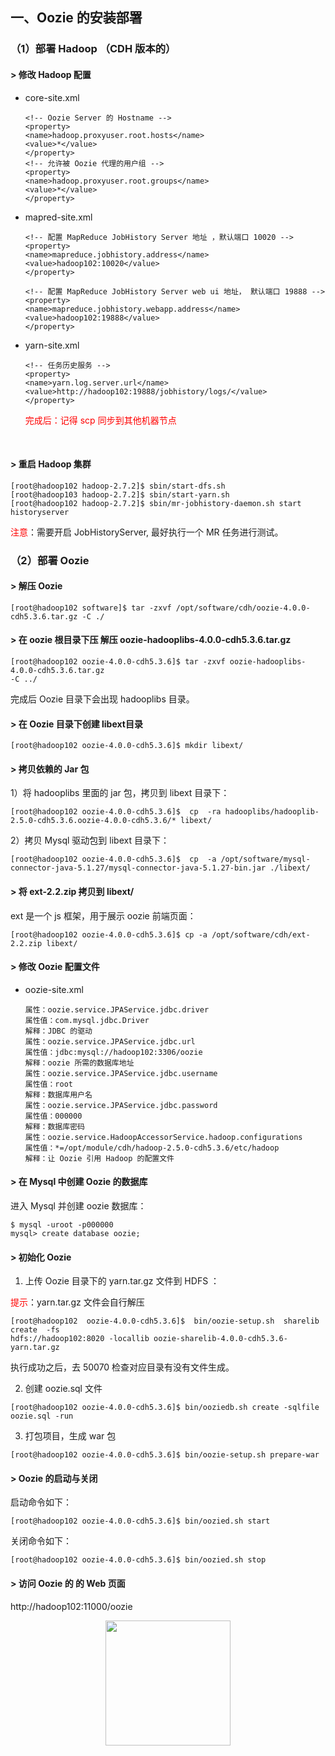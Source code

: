 ## 一、Oozie 的安装部署

### （1）部署 Hadoop （CDH  版本的） 

#### > 修改 Hadoop  配置

- core-site.xml

  ```properties
  <!-- Oozie Server 的 Hostname -->
  <property>
  <name>hadoop.proxyuser.root.hosts</name>
  <value>*</value>
  </property>
  <!-- 允许被 Oozie 代理的用户组 -->
  <property>
  <name>hadoop.proxyuser.root.groups</name>
  <value>*</value>
  </property>
  ```

- mapred-site.xml

  ```properties
  <!-- 配置 MapReduce JobHistory Server 地址 ，默认端口 10020 -->
  <property>
  <name>mapreduce.jobhistory.address</name>
  <value>hadoop102:10020</value>
  </property>

  <!-- 配置 MapReduce JobHistory Server web ui 地址， 默认端口 19888 -->
  <property>
  <name>mapreduce.jobhistory.webapp.address</name>
  <value>hadoop102:19888</value>
  </property>
  ```

- yarn-site.xml

  ```properties
  <!-- 任务历史服务 -->
  <property>
  <name>yarn.log.server.url</name>
  <value>http://hadoop102:19888/jobhistory/logs/</value>
  </property>
  ```

  <font color='red'>完成后：记得 scp 同步到其他机器节点</font>

  ​

#### > 重启 Hadoop 集群

```shell
[root@hadoop102 hadoop-2.7.2]$ sbin/start-dfs.sh
[root@hadoop103 hadoop-2.7.2]$ sbin/start-yarn.sh
[root@hadoop102 hadoop-2.7.2]$ sbin/mr-jobhistory-daemon.sh start historyserver
```

<font color='red'>注意</font>：需要开启 JobHistoryServer, 最好执行一个 MR 任务进行测试。



### （2）部署 Oozie

#### > 解压 Oozie

```shell
[root@hadoop102 software]$ tar -zxvf /opt/software/cdh/oozie-4.0.0-cdh5.3.6.tar.gz -C ./
```

#### > 在 oozie  根目录下压 解压 oozie-hadooplibs-4.0.0-cdh5.3.6.tar.gz

```shell
[root@hadoop102 oozie-4.0.0-cdh5.3.6]$ tar -zxvf oozie-hadooplibs-4.0.0-cdh5.3.6.tar.gz
-C ../
```

完成后 Oozie 目录下会出现 hadooplibs 目录。

#### > 在 Oozie  目录下创建 libext目录 

```shell
[root@hadoop102 oozie-4.0.0-cdh5.3.6]$ mkdir libext/
```

#### > 拷贝依赖的 Jar 包 

1）将 hadooplibs 里面的 jar 包，拷贝到 libext 目录下：

```shell
[root@hadoop102 oozie-4.0.0-cdh5.3.6]$  cp  -ra hadooplibs/hadooplib-2.5.0-cdh5.3.6.oozie-4.0.0-cdh5.3.6/* libext/
```

2）拷贝 Mysql 驱动包到 libext 目录下：

```shell
[root@hadoop102 oozie-4.0.0-cdh5.3.6]$  cp  -a /opt/software/mysql-connector-java-5.1.27/mysql-connector-java-5.1.27-bin.jar ./libext/
```

#### > 将 ext-2.2.zip  拷贝到 libext/

ext 是一个 js 框架，用于展示 oozie 前端页面：

```shell
[root@hadoop102 oozie-4.0.0-cdh5.3.6]$ cp -a /opt/software/cdh/ext-2.2.zip libext/
```

#### > 修改 Oozie 配置文件

- oozie-site.xml

  ```properties
  属性：oozie.service.JPAService.jdbc.driver
  属性值：com.mysql.jdbc.Driver
  解释：JDBC 的驱动
  属性：oozie.service.JPAService.jdbc.url
  属性值：jdbc:mysql://hadoop102:3306/oozie
  解释：oozie 所需的数据库地址
  属性：oozie.service.JPAService.jdbc.username
  属性值：root
  解释：数据库用户名
  属性：oozie.service.JPAService.jdbc.password
  属性值：000000
  解释：数据库密码
  属性：oozie.service.HadoopAccessorService.hadoop.configurations
  属性值：*=/opt/module/cdh/hadoop-2.5.0-cdh5.3.6/etc/hadoop
  解释：让 Oozie 引用 Hadoop 的配置文件
  ```

#### > 在 Mysql  中创建 Oozie 的数据库 

进入 Mysql 并创建 oozie 数据库：

```shell
$ mysql -uroot -p000000
mysql> create database oozie;
```

#### >   初始化 Oozie

1)  上传 Oozie  目录下的 yarn.tar.gz  文件到 HDFS ：

<font color='red'>提示</font>：yarn.tar.gz 文件会自行解压

```shell
[root@hadoop102  oozie-4.0.0-cdh5.3.6]$  bin/oozie-setup.sh  sharelib  create  -fs
hdfs://hadoop102:8020 -locallib oozie-sharelib-4.0.0-cdh5.3.6-yarn.tar.gz
```

执行成功之后，去 50070 检查对应目录有没有文件生成。

2)  创建 oozie.sql  文件

```shell
[root@hadoop102 oozie-4.0.0-cdh5.3.6]$ bin/ooziedb.sh create -sqlfile oozie.sql -run
```

3)  打包项目，生成 war  包

```shell
[root@hadoop102 oozie-4.0.0-cdh5.3.6]$ bin/oozie-setup.sh prepare-war
```

#### > Oozie  的启动与关闭

启动命令如下：

```shell
[root@hadoop102 oozie-4.0.0-cdh5.3.6]$ bin/oozied.sh start
```

关闭命令如下：

```shell
[root@hadoop102 oozie-4.0.0-cdh5.3.6]$ bin/oozied.sh stop
```

#### > 访问 Oozie 的 的 Web  页面

http://hadoop102:11000/oozie





<div align="center"> <img  src="https://gitee.com/MartinHub/MartinHub-notes/raw/master/images/weixin.png" width="200"/> </div>











